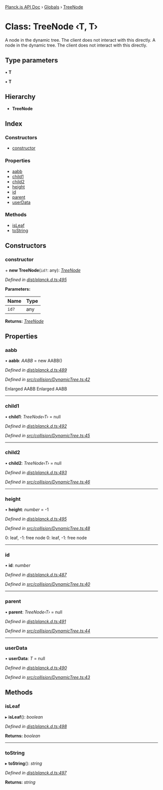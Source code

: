 [Planck.js API Doc](../README.md) › [Globals](../globals.md) › [TreeNode](treenode.md)

# Class: TreeNode ‹**T, T**›

A node in the dynamic tree. The client does not interact with this directly.
A node in the dynamic tree. The client does not interact with this directly.

## Type parameters

▪ **T**

▪ **T**

## Hierarchy

* **TreeNode**

## Index

### Constructors

* [constructor](treenode.md#constructor)

### Properties

* [aabb](treenode.md#aabb)
* [child1](treenode.md#child1)
* [child2](treenode.md#child2)
* [height](treenode.md#height)
* [id](treenode.md#id)
* [parent](treenode.md#parent)
* [userData](treenode.md#userdata)

### Methods

* [isLeaf](treenode.md#isleaf)
* [toString](treenode.md#tostring)

## Constructors

###  constructor

\+ **new TreeNode**(`id?`: any): *[TreeNode](treenode.md)*

*Defined in [dist/planck.d.ts:495](https://github.com/shakiba/planck.js/blob/6a5d3be/dist/planck.d.ts#L495)*

**Parameters:**

Name | Type |
------ | ------ |
`id?` | any |

**Returns:** *[TreeNode](treenode.md)*

## Properties

###  aabb

• **aabb**: *AABB* = new AABB()

*Defined in [dist/planck.d.ts:489](https://github.com/shakiba/planck.js/blob/6a5d3be/dist/planck.d.ts#L489)*

*Defined in [src/collision/DynamicTree.ts:42](https://github.com/shakiba/planck.js/blob/6a5d3be/src/collision/DynamicTree.ts#L42)*

Enlarged AABB
Enlarged AABB

___

###  child1

• **child1**: *TreeNode‹T›* = null

*Defined in [dist/planck.d.ts:492](https://github.com/shakiba/planck.js/blob/6a5d3be/dist/planck.d.ts#L492)*

*Defined in [src/collision/DynamicTree.ts:45](https://github.com/shakiba/planck.js/blob/6a5d3be/src/collision/DynamicTree.ts#L45)*

___

###  child2

• **child2**: *TreeNode‹T›* = null

*Defined in [dist/planck.d.ts:493](https://github.com/shakiba/planck.js/blob/6a5d3be/dist/planck.d.ts#L493)*

*Defined in [src/collision/DynamicTree.ts:46](https://github.com/shakiba/planck.js/blob/6a5d3be/src/collision/DynamicTree.ts#L46)*

___

###  height

• **height**: *number* = -1

*Defined in [dist/planck.d.ts:495](https://github.com/shakiba/planck.js/blob/6a5d3be/dist/planck.d.ts#L495)*

*Defined in [src/collision/DynamicTree.ts:48](https://github.com/shakiba/planck.js/blob/6a5d3be/src/collision/DynamicTree.ts#L48)*

0: leaf, -1: free node
0: leaf, -1: free node

___

###  id

• **id**: *number*

*Defined in [dist/planck.d.ts:487](https://github.com/shakiba/planck.js/blob/6a5d3be/dist/planck.d.ts#L487)*

*Defined in [src/collision/DynamicTree.ts:40](https://github.com/shakiba/planck.js/blob/6a5d3be/src/collision/DynamicTree.ts#L40)*

___

###  parent

• **parent**: *TreeNode‹T›* = null

*Defined in [dist/planck.d.ts:491](https://github.com/shakiba/planck.js/blob/6a5d3be/dist/planck.d.ts#L491)*

*Defined in [src/collision/DynamicTree.ts:44](https://github.com/shakiba/planck.js/blob/6a5d3be/src/collision/DynamicTree.ts#L44)*

___

###  userData

• **userData**: *T* = null

*Defined in [dist/planck.d.ts:490](https://github.com/shakiba/planck.js/blob/6a5d3be/dist/planck.d.ts#L490)*

*Defined in [src/collision/DynamicTree.ts:43](https://github.com/shakiba/planck.js/blob/6a5d3be/src/collision/DynamicTree.ts#L43)*

## Methods

###  isLeaf

▸ **isLeaf**(): *boolean*

*Defined in [dist/planck.d.ts:498](https://github.com/shakiba/planck.js/blob/6a5d3be/dist/planck.d.ts#L498)*

**Returns:** *boolean*

___

###  toString

▸ **toString**(): *string*

*Defined in [dist/planck.d.ts:497](https://github.com/shakiba/planck.js/blob/6a5d3be/dist/planck.d.ts#L497)*

**Returns:** *string*
